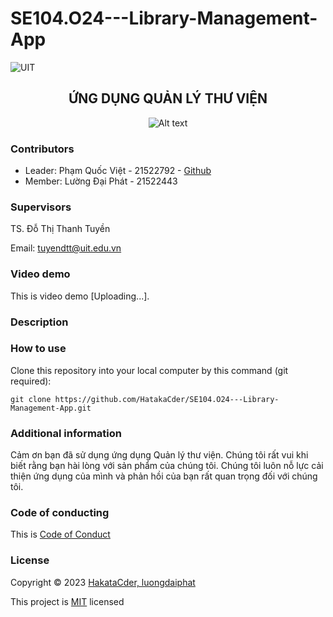 # SE104.O24---Library-Management-App
![UIT](https://img.shields.io/badge/from-UIT%20VNUHCM-blue?style=for-the-badge&link=https%3A%2F%2Fwww.uit.edu.vn%2F)

 <h2 align="center"> ỨNG DỤNG QUẢN LÝ THƯ VIỆN </h2>

<p align="center">
  <img src="https://en.uit.edu.vn/sites/vi/files/banner_en.png" alt="Alt text">
</p>


<h3>Contributors</h3>

- Leader: Phạm Quốc Việt - 21522792 - [Github]()
- Member: Lường Đại Phát - 21522443

<h3>Supervisors</h3>

TS. Đỗ Thị Thanh Tuyền

Email: tuyendtt@uit.edu.vn

<h3>Video demo</h3>

This is video demo [Uploading...].

<h3>Description</h3>


<h3>How to use</h3>

Clone this repository into your local computer by this command (git required):
<p>
 
    git clone https://github.com/HatakaCder/SE104.O24---Library-Management-App.git

</p>

<h3>Additional information</h3>
Cảm ơn bạn đã sử dụng ứng dụng Quản lý thư viện. Chúng tôi rất vui khi biết rằng bạn hài lòng với sản phẩm của chúng tôi. Chúng tôi luôn nỗ lực cải thiện ứng dụng của mình và phản hồi của bạn rất quan trọng đối với chúng tôi.

<h3>Code of conducting</h3>

This is [Code of Conduct](https://github.com/HatakaCder/SE104.O24---Library-Management-App/blob/main/CODE_OF_CONDUCT.md)

<h3>License</h3>

Copyright © 2023 [HakataCder, luongdaiphat]()

This project is [MIT]() licensed
